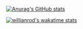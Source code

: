 
[![Anurag's GitHub stats](https://github-readme-stats.vercel.app/api?username=danieldz21&count_private=true&show_icons=true&theme=radical&hide=prs,issues,contribs)](https://github.com/anuraghazra/github-readme-stats)

[![willianrod's wakatime stats](https://github-readme-stats.vercel.app/api/wakatime?username=DanielDz21)](https://github.com/anuraghazra/github-readme-stats)


<!--
**DanielDz21/DanielDz21** is a ✨ _special_ ✨ repository because its `README.md` (this file) appears on your GitHub profile.

Here are some ideas to get you started:

- 🔭 I’m currently working on ...
- 🌱 I’m currently learning ...
- 👯 I’m looking to collaborate on ...
- 🤔 I’m looking for help with ...
- 💬 Ask me about ...
- 📫 How to reach me: ...
- 😄 Pronouns: ...
- ⚡ Fun fact: ...
-->

